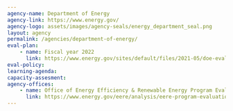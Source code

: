 ```yaml
---
agency-name: Department of Energy
agency-link: https://www.energy.gov/
agency-logo: assets/images/agency-seals/energy_department_seal.png
layout: agency
permalink: /agencies/department-of-energy/
eval-plan:
    - name: Fiscal year 2022
      link: https://www.energy.gov/sites/default/files/2021-05/doe-evaluation-evidence-building-activities-fy22.pdf
eval-policy:
learning-agenda:
capacity-assesment:
agency-offices:
    - name: Office of Energy Efficiency & Renewable Energy Program Evaluation
      link: https://www.energy.gov/eere/analysis/eere-program-evaluation
---
```

